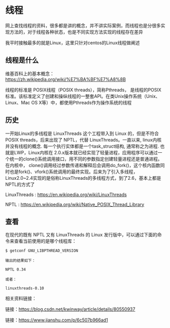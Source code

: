 # 线程

网上查找线程的资料，很多都是讲的概念，并不讲实际案例，而线程也是分很多实现方法的，对于线程各种状态，也是不同实现方法实现的线程存在差异

我平时接触最多的就是Linux，这里只针对centos的Linux线程做阐述

## 线程是什么

维基百科上的基本概念：https://zh.wikipedia.org/wiki/%E7%BA%BF%E7%A8%8B

线程的标准是  POSIX线程（POSIX threads），简称Pthreads， 是线程的POSIX标准。该标准定义了创建和操纵线程的一整套API。在类Unix操作系统（Unix、Linux、Mac OS X等）中，都使用Pthreads作为操作系统的线程

## 历史

一开始Linux的多线程是 LinuxThreads 这个工程带入到 Linux 的，但是不符合POSIX threads，后来出现了 NPTL，代替 LinuxThreads。一直以来, linux内核并没有线程的概念. 每一个执行实体都是一个task_struct结构, 通常称之为进程. 也就是LWP，Linux内核在 2.0.x版本就已经实现了轻量进程，应用程序可以通过一个统一的clone()系统调用接口，用不同的参数指定创建轻量进程还是普通进程。在内核中， clone()调用经过参数传递和解释后会调用do_fork()，这个核内函数同时也是fork()、vfork()系统调用的最终实现。后来为了引入多线程，Linux2.0~2.4实现的是俗称LinuxThreads的多线程方式，到了2.6，基本上都是NPTL的方式了

LinuxThreads : https://en.wikipedia.org/wiki/LinuxThreads

NPTL : https://en.wikipedia.org/wiki/Native_POSIX_Thread_Library

## 查看

在现代的既有 NPTL 又有 LinuxThreads 的 Linux 发行版中，可以通过下面的命令来查看当前使用的是哪个线程库：

```
$ getconf GNU_LIBPTHREAD_VERSION

输出的结果如下：

NPTL 0.34

或者：

linuxthreads-0.10
```

相关资料链接：

链接：https://blog.csdn.net/kwinway/article/details/80550937

链接：https://www.jianshu.com/p/6c507b966ad1
